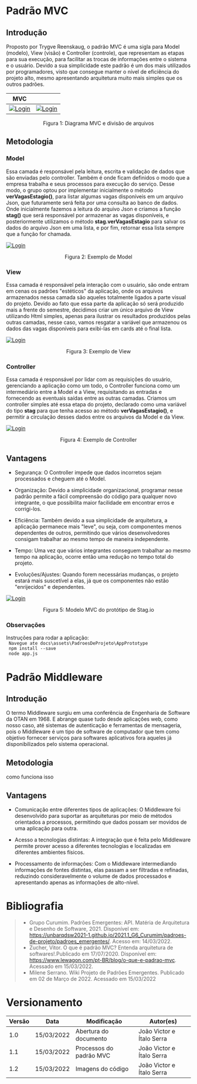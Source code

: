 # Padrão MVC

## Introdução

Proposto por Trygve Reenskaug, o padrão MVC é uma sigla para Model (modelo), View (visão) e Controller (controle), que representam as etapas para sua execução, para facilitar as trocas de informações entre o sistema e o usuário. Devido a sua simplicidade este padrão é um dos mais utilizados por programadores, visto que consegue manter o nível de eficiência do projeto alto, mesmo apresentando arquitetura muito mais simples que os outros padrões. 

MVC |  | 
|--|--|
|[![Login](../../assets/PadroesDeProjeto/first_MVC.png)](../../assets/PadroesDeProjeto/first_MVC.png)|[![Login](../../assets/PadroesDeProjeto/intro_MVC.png)](../../assets/PadroesDeProjeto/intro_MVC.png)|

<center>
<figcaption>
Figura 1: Diagrama MVC e divisão de arquivos
</figcaption>
</center>

## Metodologia

### Model

Essa camada é responsável pela leitura, escrita e validação de dados que são enviadas pelo controller. Também é onde ficam definidos o modo que a empresa trabalha e seus processos para execução do serviço. Desse modo, o grupo optou por implementar inicialmente o método **verVagasEstagio()**, para listar algumas vagas disponíveis em um arquivo Json, que futuramente será feita por uma consulta ao banco de dados. Onde inicialmente fazemos a leitura do arquivo Json e criamos a função **stag()** que será responsável por armazenar as vagas disponíveis, e posteriormente utilizamos o método **stag.verVagasEstagio** para salvar os dados do arquivo Json em uma lista, e por fim, retornar essa lista sempre que a função for chamada.

[![Login](../../assets/PadroesDeProjeto/model.png)](../../assets/PadroesDeProjeto/model.png)
<center>
<figcaption>
Figura 2: Exemplo de Model
</figcaption>
</center>

### View

Essa camada é responsável pela interação com o usuário, são onde entram em cenas os padrões "estéticos" da aplicação, onde os arquivos armazenados nessa camada são aqueles totalmente ligados a parte visual do projeto. Devido ao fato que essa parte da aplicação só será produzido mais a frente do semestre, decidimos criar um único arquivo de View utilizando Html simples, apenas para ilustrar os resultados produzidos pelas outras camadas, nesse caso, vamos resgatar a variável que armazenou os dados das vagas disponíveis para exibi-las em cards até o final lista.

[![Login](../../assets/PadroesDeProjeto/views.png)](../../assets/PadroesDeProjeto/views.png)
<center>
<figcaption>
Figura 3: Exemplo de View
</figcaption>
</center>

### Controller

Essa camada é responsável por lidar com as requisições do usuário, gerenciando a aplicação como um todo, o Controller funciona como um intermediário entre a Model e a View, requisitando as entradas e fornecendo as eventuais saídas entre as outras camadas. Criamos um controller simples até essa etapa do projeto, declarado como uma variável do tipo **stag** para que tenha acesso ao método **verVagasEstagio()**, e permitir a circulação desses dados entre os arquivos da Model e da View.

[![Login](../../assets/PadroesDeProjeto/controller.png)](../../assets/PadroesDeProjeto/controller.png)
<center>
<figcaption>
Figura 4: Exemplo de Controller
</figcaption>
</center>

## Vantagens

* Segurança: O Controller impede que dados incorretos sejam processados e cheguem até o Model. 

* Organização: Devido a simplicidade organizacional, programar nesse padrão permite a fácil compreensão do código para qualquer novo integrante, o que possibilita maior facilidade em encontrar erros e corrigi-los.

* Eficiência: Também devido a sua simplicidade de arquitetura, a aplicação permanece mais "leve", ou seja, com componentes menos dependentes de outros, permitindo que vários desenvolvedores consigam trabalhar ao mesmo tempo de maneira independente.

* Tempo: Uma vez que vários integrantes conseguem trabalhar ao mesmo tempo na aplicação, ocorre então uma redução no tempo total do projeto.  

* Evoluções/Ajustes: Quando forem necessárias mudanças, o projeto estará mais suscetível a elas, já que os componentes não estão "enrijecidos" e dependentes. 

[![Login](../../assets/PadroesDeProjeto/imagem_site01.png)](../../assets/PadroesDeProjeto/imagem_site01.png)
<center>
<figcaption>
Figura 5: Modelo MVC do protótipo de Stag.io
</figcaption>
</center>

### Observações
Instruções para rodar a aplicação:<br/>
``` Navegue ate docs\assets\PadroesDeProjeto\AppPrototype```<br/>
``` npm install --save```<br/>
``` node app.js```

# Padrão Middleware

## Introdução

O termo Middleware surgiu em uma conferência de Engenharia de Software da OTAN em 1968.
E abrange quase tudo desde aplicações web, como nosso caso, até sistemas de autenticação e ferramentas de mensageria, pois o Middleware é um tipo de software de computador que tem como objetivo fornecer serviços para softwares aplicativos fora aqueles já disponibilizados pelo sistema operacional.

## Metodologia

como funciona isso

## Vantagens

* Comunicação entre diferentes tipos de aplicações: O Middleware foi desenvolvido para suportar as arquiteturas por meio de métodos orientados a processos, permitindo que dados possam ser movidos de uma aplicação para outra.

* Acesso a tecnologias distintas: A integração que é feita pelo Middleware permite prover acesso a diferentes tecnologias e localizadas em diferentes ambientes físicos.

* Processamento de informações: Com o Middleware intermediando informações de fontes distintas, elas passam a ser filtradas e refinadas, reduzindo consideravelmente o volume de dados processados e apresentando apenas as informações de alto-nível.

# Bibliografia
> - Grupo Curumim. Padrões Emergentes: API. Matéria de Arquitetura e Desenho de Software, 2021. Disponível em: <https://unbarqdsw2021-1.github.io/2021.1_G6_Curumim/padroes-de-projeto/padroes_emergentes/>. Acesso em: 14/03/2022.
> - Zucher, Vitor. O que é padrão MVC? Entenda arquitetura de softwares!.Publicado em 17/07/2020. Disponível em: https://www.lewagon.com/pt-BR/blog/o-que-e-padrao-mvc. Acessado em 15/03/2022.
> - Milene Serrano. Wiki Projeto de Padrões Emergentes. Publicado em 02 de Março de 2022. Acessado em 15/03/2022

# Versionamento

Versão | Data | Modificação | Autor(es) |
|--|--|--|--|
|1.0|15/03/2022|Abertura do documento|João Victor e Ítalo Serra|
|1.1|15/03/2022|Processos do padrão MVC|João Victor e Ítalo Serra|
|1.2|15/03/2022|Imagens do código|João Victor e Ítalo Serra|